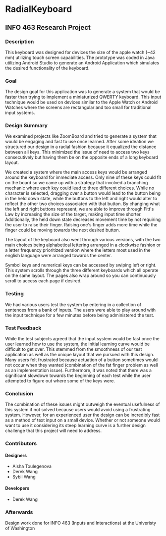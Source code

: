 # RadialKeyboard

## INFO 463 Research Project

### Description
This keyboard was designed for devices the size of the apple watch (~42 mm) utilizing touch screen capabilities. The prototype was coded in Java utilizing Android Studio to generate an Android Application which simulates the desired functionality of the keyboard.


### Goal
The design goal for this application was to generate a system that would be faster than trying to implement a miniaturized QWERTY
keyboard. This input technique would be used on devices similar to the Apple Watch or Android Watches where the screens are
rectangular and too small for traditional input systems.

### Design Summary
We examined projects like ZoomBoard and tried to generate a system that would be engaging and fast to use once learned. After some
ideation we structured our design in a radial fashion because it equalized the distance between all keys. This minimized the issue
of need to access two keys consecutively but having them be on the opposite ends of a long keyboard layout.

We created a system where the main access keys would be arranged around the keyboard for immediate access. Only nine of these keys
could fit on the board so we came up with a strategy that involved a branching mechanic where each key could
lead to three different choices. While no character is selected, dragging over a button would lead to the button being in the held
down state, while the buttons to the left and right would alter to reflect the other two choices associated with that button.
By changing what the left and right buttons represent, we are able to improve through Fitt's Law by increasing the size
of the target, making input time shorter. Additionally, the held down state decreases movement time by not requiring the user
to raise their finger. Raising one's finger adds more time while the finger could be moving towards the next desired button.

The layout of the keyboard also went through various versions, with the two main choices being alphabetical lettering arranged
in a clockwise fashion or a letter frequency prioritized version where the letters most used in the english language were arranged
towards the center.

Symbol keys and numerical keys can be accessed by swiping left or right. This system scrolls through the three different keyboards
which all operate on the same layout. The pages also wrap around so you can continuously scroll to access each page if desired.

### Testing
We had various users test the system by entering in a collection of sentences from a bank of inputs. The users were able to play
around with the input technique for a few minutes before being administered the test.


### Test Feedback
While the test subjects agreed that the input system would be fast once the user learned how to use the system, the initial learning
curve would be difficult to get over. This stemmed from the smoothness of our test application as well as the unique layout that we
pursued with this design. Many users felt frustrated because actuation of a button sometimes would not occur when they wanted (combination of the fat finger problem as well as an implementation issue). Furthermore, it was noted that there was a significant
slowdown towards the beginning of each test while the user attempted to figure out where some of the keys were. 

### Conclusion
The combination of these issues might outweigh the eventual usefulness of this system if not solved because users would avoid using a frustrating system. However, for an experienced user the design can be incredibly fast as a method of text input on a small device. Whether or not someone would want to use it considering its steep learning curve is a further design challenge that this project will need to address.

### Contributors
#### Designers
- Aisha Toulegenova
- Derek Wang
- Sybil Wang

#### Developers
- Derek Wang

### Afterwards
Design work done for INFO 463 (Inputs and Interactions) at the Univeristy of Washington
